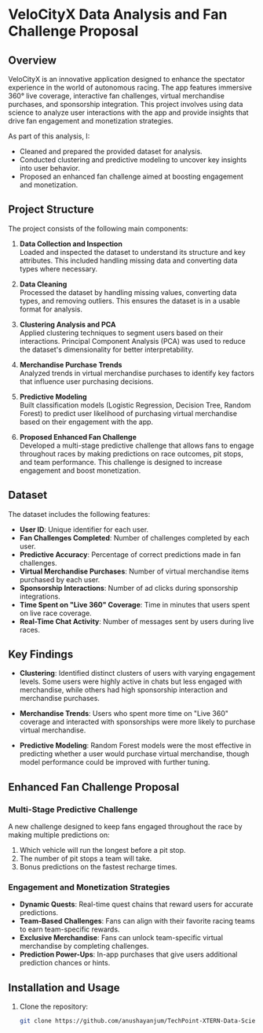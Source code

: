# VeloCityX Data Analysis and Fan Challenge Proposal

## Overview

VeloCityX is an innovative application designed to enhance the spectator experience in the world of autonomous racing. The app features immersive 360° live coverage, interactive fan challenges, virtual merchandise purchases, and sponsorship integration. This project involves using data science to analyze user interactions with the app and provide insights that drive fan engagement and monetization strategies.

As part of this analysis, I:

- Cleaned and prepared the provided dataset for analysis.
- Conducted clustering and predictive modeling to uncover key insights into user behavior.
- Proposed an enhanced fan challenge aimed at boosting engagement and monetization.

## Project Structure

The project consists of the following main components:

1. **Data Collection and Inspection**  
   Loaded and inspected the dataset to understand its structure and key attributes. This included handling missing data and converting data types where necessary.

2. **Data Cleaning**  
   Processed the dataset by handling missing values, converting data types, and removing outliers. This ensures the dataset is in a usable format for analysis.

3. **Clustering Analysis and PCA**  
   Applied clustering techniques to segment users based on their interactions. Principal Component Analysis (PCA) was used to reduce the dataset's dimensionality for better interpretability.

4. **Merchandise Purchase Trends**  
   Analyzed trends in virtual merchandise purchases to identify key factors that influence user purchasing decisions.

5. **Predictive Modeling**  
   Built classification models (Logistic Regression, Decision Tree, Random Forest) to predict user likelihood of purchasing virtual merchandise based on their engagement with the app.

6. **Proposed Enhanced Fan Challenge**  
   Developed a multi-stage predictive challenge that allows fans to engage throughout races by making predictions on race outcomes, pit stops, and team performance. This challenge is designed to increase engagement and boost monetization.

## Dataset

The dataset includes the following features:

- **User ID**: Unique identifier for each user.
- **Fan Challenges Completed**: Number of challenges completed by each user.
- **Predictive Accuracy**: Percentage of correct predictions made in fan challenges.
- **Virtual Merchandise Purchases**: Number of virtual merchandise items purchased by each user.
- **Sponsorship Interactions**: Number of ad clicks during sponsorship integrations.
- **Time Spent on "Live 360" Coverage**: Time in minutes that users spent on live race coverage.
- **Real-Time Chat Activity**: Number of messages sent by users during live races.

## Key Findings

- **Clustering**: Identified distinct clusters of users with varying engagement levels. Some users were highly active in chats but less engaged with merchandise, while others had high sponsorship interaction and merchandise purchases.
  
- **Merchandise Trends**: Users who spent more time on "Live 360" coverage and interacted with sponsorships were more likely to purchase virtual merchandise.

- **Predictive Modeling**: Random Forest models were the most effective in predicting whether a user would purchase virtual merchandise, though model performance could be improved with further tuning.

## Enhanced Fan Challenge Proposal

### Multi-Stage Predictive Challenge
A new challenge designed to keep fans engaged throughout the race by making multiple predictions on:

1. Which vehicle will run the longest before a pit stop.
2. The number of pit stops a team will take.
3. Bonus predictions on the fastest recharge times.

### Engagement and Monetization Strategies

- **Dynamic Quests**: Real-time quest chains that reward users for accurate predictions.
- **Team-Based Challenges**: Fans can align with their favorite racing teams to earn team-specific rewards.
- **Exclusive Merchandise**: Fans can unlock team-specific virtual merchandise by completing challenges.
- **Prediction Power-Ups**: In-app purchases that give users additional prediction chances or hints.

## Installation and Usage

1. Clone the repository:
   ```bash
   git clone https://github.com/anushayanjum/TechPoint-XTERN-Data-Science-Project.git
